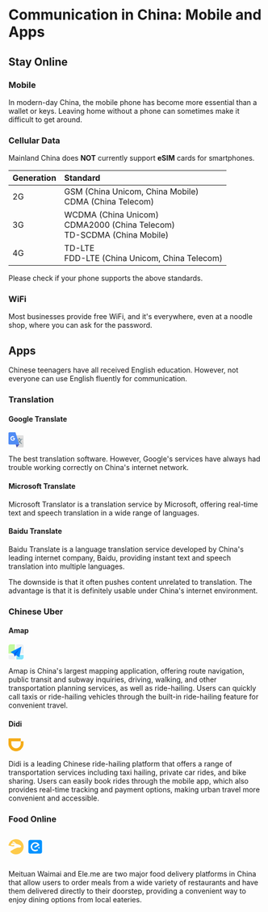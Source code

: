 # Communication in China: Mobile and Apps

## Stay Online

### Mobile

In modern-day China, the mobile phone has become more essential than a wallet or keys. Leaving home without a phone can sometimes make it difficult to get around.

### Cellular Data

Mainland China does **NOT** currently support **eSIM** cards for smartphones.

| Generation | Standard                                                                |
| :--------- | :---------------------------------------------------------------------- |
| 2G         | GSM (China Unicom, China Mobile)<br/>CDMA (China Telecom)|
| 3G         | WCDMA (China Unicom)<br/>CDMA2000 (China Telecom)<br/>TD-SCDMA (China Mobile) |
| 4G         | TD-LTE<br/>FDD-LTE (China Unicom, China Telecom)                                                                |

Please check if your phone supports the above standards.

### WiFi

Most businesses provide free WiFi, and it's everywhere, even at a noodle shop, where you can ask for the password.

## Apps

Chinese teenagers have all received English education. However, not everyone can use English fluently for communication.

### Translation

#### Google Translate

<svg viewBox="0 0 1024 1024" version="1.1" xmlns="http://www.w3.org/2000/svg" width="30" height="30"><path d="M955.733333 1024h-400.497777L291.271111 204.8h664.462222c37.701404 0 68.266667 30.565262 68.266667 68.266667v682.666666c0 37.701404-30.565262 68.266667-68.266667 68.266667z" fill="#D9D9D9"></path><path d="M68.266667 0h400.497777l263.964445 828.302222H68.266667c-37.701404 0-68.266667-30.565262-68.266667-68.266666V68.266667C0 30.565262 30.565262 0 68.266667 0z" fill="#4F8BF5"></path><path d="M555.235556 1024l177.493333-195.697778h-239.707022z" fill="#4252B8"></path><path d="M756.954453 614.286222c32.768-39.207822 56.269938-82.120249 70.514916-128.73728h-203.671325l-10.922666-34.998044h93.5936V387.367822h58.481778v63.183076h194.910435v34.998044h-84.923733c-12.875093 53.812338-42.411804 107.597369-88.610134 161.355094 31.794062 33.66912 72.590222 72.480996 122.38848 116.440177-10.613191 11.377778-21.877191 22.345956-33.778346 32.904534-46.430436-43.945529-85.610951-83.244373-117.550649-117.891983-16.707129 17.03936-35.089067 34.074169-55.150365 51.108978 0 2.17088-4.983467-13.853582-14.941297-48.068835a500.258133 500.258133 0 0 0 40.79616-35.871858c-41.565298-48.3328-66.141298-85.77024-73.741654-112.303218h50.50368c6.398862 20.748516 23.765902 47.768462 52.10112 81.064391z" fill="#617D8B"></path><path d="M1024 682.666667L546.133333 204.8h409.6c37.701404 0 68.266667 30.565262 68.266667 68.266667v409.6z" fill="#FFFFFF" opacity=".192"></path><path d="M291.271111 445.048604V387.367822h145.439858V440.502044c-2.494009 36.445298-38.902898 130.025244-145.439858 130.025245-119.088924 0-159.002169-97.962667-159.002169-159.762205 0-61.804089 47.490844-152.293831 159.002169-152.293831 37.651342 0 71.356871 13.202773 101.112036 39.60832L347.7504 343.472356c-12.611129-13.726151-31.439076-20.589227-56.479289-20.589227-45.056 0-90.394169 33.901227-90.394169 91.272533 0 97.848889 135.877973 136.06912 171.677014 30.897494H291.271111z" fill="#FFFFFF"></path></svg>

The best translation software. However, Google's services have always had trouble working correctly on China's internet network.

#### Microsoft Translate

Microsoft Translator is a translation service by Microsoft, offering real-time text and speech translation in a wide range of languages.

#### Baidu Translate

Baidu Translate is a language translation service developed by China's leading internet company, Baidu, providing instant text and speech translation into multiple languages.

The downside is that it often pushes content unrelated to translation. The advantage is that it is definitely usable under China's internet environment.

### Chinese Uber

#### Amap

<svg viewBox="0 0 1024 1024" version="1.1" xmlns="http://www.w3.org/2000/svg" width="30" height="30"><path d="M137.923572 0.00064h292.991633v619.504579H0v-485.547269c0-35.504445 14.521638-69.601506 40.366315-94.678519A140.034647 140.034647 0 0 1 137.923572 0.00064z" fill="#C2F89D"></path><path d="M0 733.567246h426.501139V1023.552196H136.452217A136.516189 136.516189 0 0 1 0 887.099979v-153.532733zM528.856295 0.00064h358.243045A136.452217 136.452217 0 0 1 1023.551556 136.452857v494.759233H528.856295V0.00064z" fill="#EDF1F4"></path><path d="M537.492511 727.681824h484.843578v156.859276c0 36.9758-14.073834 72.480245-39.214819 98.58081a131.078571 131.078571 0 0 1-94.550575 40.87809H537.492511v-296.318176z" fill="#82E4FC"></path><path d="M374.363982 662.430413l-234.777138-131.718291 736.445344-375.515478-140.738339 715.52651-284.227472-164.024137-22.390191 117.132682-54.376176-161.401286z" fill="#0085FE"></path><path d="M832.467275 204.902867l-458.039321 457.399602 52.201129 162.168949 22.39019-119.3717 383.448002-500.196851z" fill="#0355ED"></path><path d="M498.149748 733.69519l-71.520665 90.8402 22.39019-119.3717 49.130475 28.5315z" fill="#0E24C0"></path></svg>

Amap is China's largest mapping application, offering route navigation, public transit and subway inquiries, driving, walking, and other transportation planning services, as well as ride-hailing. Users can quickly call taxis or ride-hailing vehicles through the built-in ride-hailing feature for convenient travel.

#### Didi

<svg viewBox="0 0 1024 1024" version="1.1" xmlns="http://www.w3.org/2000/svg" width="30" height="30"><path d="M832 272V428.8c-3.2 179.2-144 320-320 320S195.2 608 192 428.8V272h640v-192H44.8C19.2 83.2 0 102.4 0 128v310.4c0 35.2 3.2 67.2 9.6 102.4 6.4 32 16 64 32 92.8 12.8 32 28.8 60.8 48 86.4 19.2 25.6 38.4 51.2 60.8 73.6 12.8 12.8 28.8 25.6 41.6 38.4 9.6 9.6 22.4 16 32 25.6 25.6 19.2 57.6 35.2 86.4 48 32 12.8 64 22.4 96 28.8 32 6.4 67.2 9.6 102.4 9.6s70.4-3.2 102.4-9.6 64-16 96-28.8 60.8-28.8 86.4-48c12.8-9.6 22.4-16 32-25.6 12.8-12.8 28.8-25.6 41.6-38.4 22.4-22.4 44.8-48 60.8-73.6 19.2-25.6 35.2-54.4 48-86.4 12.8-32 22.4-64 32-92.8 6.4-32 9.6-67.2 9.6-102.4V272H832z" fill="#F5AB16"></path></svg>

Didi is a leading Chinese ride-hailing platform that offers a range of transportation services including taxi hailing, private car rides, and bike sharing. Users can easily book rides through the mobile app, which also provides real-time tracking and payment options, making urban travel more convenient and accessible.

### Food Online

<div style="display:flex;margin:16px 0;align-items:baseline;">
<svg style="margin-right:8px;" viewBox="0 0 1029 1024" version="1.1" xmlns="http://www.w3.org/2000/svg" width="30" height="30"><path d="M511.9 0C254.7 0 41.1 187.8 0 429.6c66.9 12.9 126.1 23.2 185.2 33.4 128.6 30.9 185.2 15.4 203.2 0 7.7-15.4 23.2-72-41.2-64.3-64.3 7.7-185.2 23.2-177.5-48.9 15.4-79.8 162.1-79.8 275.3-48.9 0 0-23.2-41.2-82.3-48.9-64.3-7.7-97.8-7.7-90-48.9 0-41.2 48.9-64.3 128.6-15.4 56.6 41.2 72 72 113.2 120.9 0 0 195.5 41.2 308.7 120.9 0 0 90 64.3-15.4 128.6-90 30.9-105.5-23.2-283 48.9C355 671.5 177.5 784.7 144 823.2c-10.3 10.3-15.4 20.6-20.6 28.3C218.6 957 357.5 1023.9 509.3 1023.9c285.6 5.1 519.7-226.4 519.7-509.4S794.9 0 511.9 0z" fill="#FECA49"></path></svg>

<svg viewBox="0 0 1024 1024" version="1.1" xmlns="http://www.w3.org/2000/svg" width="30" height="30"><path d="M849.92 51.2H174.08c-67.8656 0-122.88 55.0144-122.88 122.88v675.84c0 67.8656 55.0144 122.88 122.88 122.88h675.84c67.8656 0 122.88-55.0144 122.88-122.88V174.08c0-67.8656-55.0144-122.88-122.88-122.88z m-154.45504 709.9136c-59.61728 43.60704-126.41792 63.01696-199.90528 57.02656-126.12096-10.22464-213.13024-78.27456-263.21408-190.82752-51.98336-116.84352-18.75968-291.25632 119.93088-372.92544 41.0624-24.19712 84.31616-41.61024 131.86048-47.44704 67.90144-8.33024 130.21184 8.02816 188.928 41.9072 53.32992 30.73024 93.7472 73.1392 120.63232 128.36352 8.9856 18.4576 6.93248 26.59328-10.82368 36.86912a99583.12448 99583.12448 0 0 1-255.52896 147.62496c-19.26144 11.07456-39.40864 16.36352-58.81856 1.14688-29.03552-22.79424-26.83904-58.12224 4.74112-77.33248 35.07712-21.30432 70.59456-41.8048 105.96352-62.55616 24.54528-14.37184 49.29024-28.3904 73.69216-43.00288 17.3056-10.37824 17.60256-16.11264 2.68288-29.08672-73.63584-63.80544-181.888-69.09952-261.61664-12.7744-67.65056 47.8464-104.01792 136.69888-86.10816 213.38112 21.30432 91.14624 76.38016 149.41696 169.37472 168.82688 13.12256 2.74432 26.89536 2.14016 40.36096 3.09248 33.37728 0.90624 64.80384-6.48704 94.94528-20.4032 46.34112-21.44768 62.75584-15.5648 89.69728 36.61824 4.73088 9.23648 0.94208 15.872-6.79424 21.49888z m112.10752-154.65472c-15.22176 12.17536-31.68256 22.85056-48.39936 32.87552-2.59072 1.55136-11.22304-2.09408-13.4144-5.58592-12.27264-19.75808-23.94624-40.00256-34.42688-60.75904-1.8432-3.69664 1.0496-13.42464 4.68992-15.7184 19.70688-12.42624 40.11008-23.69536 60.76928-34.51904 3.24096-1.69984 11.4176-0.55296 12.96896 1.94048 11.66848 19.00544 23.94624 38.02112 25.13408 65.36192-1.38752 3.38432-2.33472 12.416-7.3216 16.40448z" fill="#0192FF"></path></svg>
</div>

Meituan Waimai and Ele.me are two major food delivery platforms in China that allow users to order meals from a wide variety of restaurants and have them delivered directly to their doorstep, providing a convenient way to enjoy dining options from local eateries.
